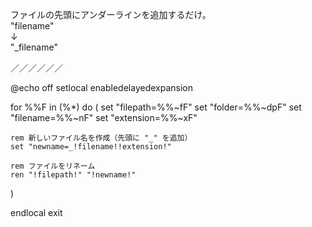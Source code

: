ファイルの先頭にアンダーラインを追加するだけ。  
"filename"  
↓  
"_filename"  

／／／／／／

@echo off
setlocal enabledelayedexpansion

for %%F in (%*) do (
    set "filepath=%%~fF"
    set "folder=%%~dpF"
    set "filename=%%~nF"
    set "extension=%%~xF"

    rem 新しいファイル名を作成（先頭に "_" を追加）
    set "newname=_!filename!!extension!"

    rem ファイルをリネーム
    ren "!filepath!" "!newname!"
)

endlocal
exit
